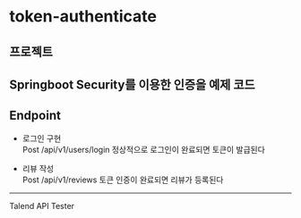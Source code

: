 # token-authenticate
## 프로젝트
Springboot Security를 이용한 인증을 예제 코드
---
## Endpoint
- 로그인 구현 <br>
  Post /api/v1/users/login
  정상적으로 로그인이 완료되면 토큰이 발급된다
  
- 리뷰 작성<br>
  Post /api/v1/reviews
  토큰 인증이 완료되면 리뷰가 등록된다
  
---
Talend API Tester
